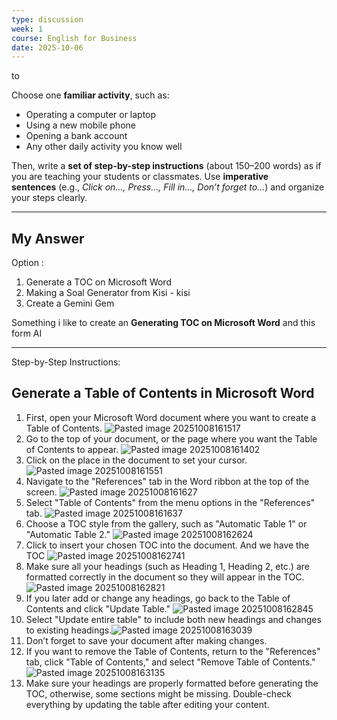 ```yaml
---
type: discussion
week: 1
course: English for Business
date: 2025-10-06
---
```

to [](00_Jadwal/Week-1.md#English%20for%20Business%202|Week-1%20Notes)

Choose one **familiar activity**, such as:

- Operating a computer or laptop
- Using a new mobile phone
- Opening a bank account
- Any other daily activity you know well

Then, write a **set of step-by-step instructions** (about 150–200 words) as if you are teaching your students or classmates. Use **imperative sentences** (e.g., _Click on…, Press…, Fill in…, Don’t forget to…_) and organize your steps clearly.

---
## My Answer
Option :
1. Generate a TOC on Microsoft Word
2. Making a Soal Generator from Kisi - kisi
3. Create a Gemini Gem

Something i like to create an **Generating TOC on Microsoft Word**
and this form AI

---

Step-by-Step Instructions: 
## Generate a Table of Contents in Microsoft Word
1. First, open your Microsoft Word document where you want to create a Table of Contents.	![Pasted image 20251008161517](98_Uploads/Pasted%20image%2020251008161517.png)
2. Go to the top of your document, or the page where you want the Table of Contents to appear.	![Pasted image 20251008161402](98_Uploads/Pasted%20image%2020251008161402.png)
3. Click on the place in the document to set your cursor. 	![Pasted image 20251008161551](98_Uploads/Pasted%20image%2020251008161551.png)
4. Navigate to the "References" tab in the Word ribbon at the top of the screen. 	![Pasted image 20251008161627](98_Uploads/Pasted%20image%2020251008161627.png)
5. Select "Table of Contents" from the menu options in the "References" tab.	![Pasted image 20251008161637](98_Uploads/Pasted%20image%2020251008161637.png)
6. Choose a TOC style from the gallery, such as "Automatic Table 1" or "Automatic Table 2."	![Pasted image 20251008162624](98_Uploads/Pasted%20image%2020251008162624.png)
7. Click to insert your chosen TOC into the document. And we have the TOC	![Pasted image 20251008162741](98_Uploads/Pasted%20image%2020251008162741.png)
8. Make sure all your headings (such as Heading 1, Heading 2, etc.) are formatted correctly in the document so they will appear in the TOC.	![Pasted image 20251008162821](98_Uploads/Pasted%20image%2020251008162821.png)
9. If you later add or change any headings, go back to the Table of Contents and click "Update Table."
   ![Pasted image 20251008162845](98_Uploads/Pasted%20image%2020251008162845.png)
10. Select "Update entire table" to include both new headings and changes to existing headings.![Pasted image 20251008163039](98_Uploads/Pasted%20image%2020251008163039.png)
11. Don’t forget to save your document after making changes.
12. If you want to remove the Table of Contents, return to the "References" tab, click "Table of Contents," and select "Remove Table of Contents."	![Pasted image 20251008163135](98_Uploads/Pasted%20image%2020251008163135.png)
13. Make sure your headings are properly formatted before generating the TOC, otherwise, some sections might be missing. Double-check everything by updating the table after editing your content.





